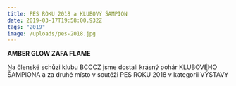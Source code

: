 ```yaml
---
title: PES ROKU 2018 a KLUBOVÝ ŠAMPION
date: 2019-03-17T19:58:00.932Z
tags: "2019"
image: /uploads/pes-2018.jpg
---
```

<!--StartFragment-->

**AMBER GLOW ZAFA FLAME**

<!--EndFragment-->

Na členské schůzi klubu BCCCZ jsme dostali krásný pohár KLUBOVÉHO ŠAMPIONA a za druhé místo v soutěži PES ROKU 2018 v kategorii VÝSTAVY